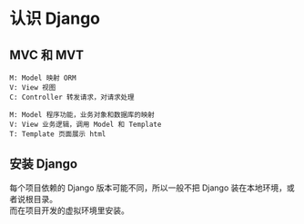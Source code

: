 # 认识 Django

## MVC 和 MVT

```
M: Model 映射 ORM
V: View 视图
C: Controller 转发请求，对请求处理

M: Model 程序功能，业务对象和数据库的映射
V: View 业务逻辑，调用 Model 和 Template
T: Template 页面展示 html
```

## 安装 Django

每个项目依赖的 Django 版本可能不同，所以一般不把 Django 装在本地环境，或者说根目录。  
而在项目开发的虚拟环境里安装。
